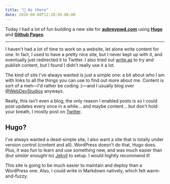 ```yaml
---
title: "👋 Hi there"
date: 2020-08-08T12:28:58-06:00
---
```


Today I had a lot of fun building a new site for **[aubreypwd.com](/)** using **[Hugo](https://gohugo.io/)** and **[Github Pages](https://pages.github.com/)**.

----------

I haven't had a lot of time to work on a website, let alone write content for one. In fact, I used to have a pretty nice site, but I never kept up with it, and eventually just redirected it to Twitter. I also tried out [write.as](https://write.as) to try and publish content, but I found I didn't really use it a lot.

The kind of site I've always wanted is just a simple one: a bit about who I am with links to all the things you can use to find out more about me. Content is sort of a meh&mdash;I'd rather be coding :)&mdash;and I usually blog over [@WebDevStudios](https://webdevstudios.com/author/aubreypwd/) anyways.

Really, this isn't even a blog, the only reason I enabled posts is so I could post updates every once in a while... and maybe content... but don't hold your breath, I mostly post on [Twitter](https://twitter.com/aubreypwd).

## Hugo?

I've always wanted a dead-simple site, I also want a site that is totally under version control (content and all). WordPress doesn't do that, Hugo does. Plus, it was fun to learn and use something new, and was much easier than (_but similar enought to_) [Jekyll](https://jekyllrb.com/) to setup. I would hightly recommend it!

This site is going to be much easier to maintain and deploy than a WordPress one. Also, I could write in Markdown natively, which felt warm-and-fuzzy.
